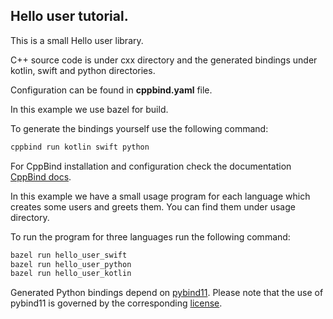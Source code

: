 ## Hello user tutorial.

This is a small Hello user library.

C++ source code is under cxx directory and the generated bindings under kotlin, swift and python directories.

Configuration can be found in **cppbind.yaml** file.

In this example we use bazel for build.

To generate the bindings yourself use the following command:
 ```bash
 cppbind run kotlin swift python
 ```

For CppBind installation and configuration check the documentation [CppBind docs](https://cppbind.io/).

In this example we have a small usage program for each language which creates some users and greets them.
You can find them under usage directory.

To run the program for three languages run the following command:
 ```bash
 bazel run hello_user_swift
 bazel run hello_user_python
 bazel run hello_user_kotlin
 ```
 
Generated Python bindings depend on [pybind11](https://github.com/pybind/pybind11). 
Please note that the use of pybind11 is governed by the corresponding [license](https://github.com/pybind/pybind11/blob/master/LICENSE).
